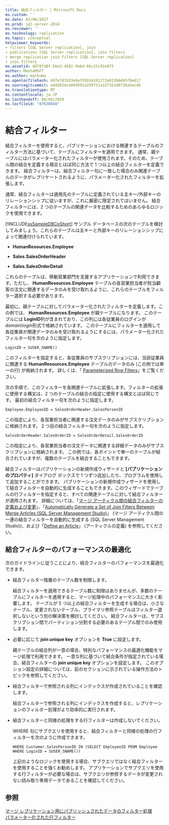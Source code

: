 ```yaml
---
title: 結合フィルター | Microsoft Docs
ms.custom: ''
ms.date: 03/06/2017
ms.prod: sql-server-2014
ms.reviewer: ''
ms.technology: replication
ms.topic: conceptual
helpviewer_keywords:
- filters [SQL Server replication], join
- publications [SQL Server replication], join filters
- merge replication join filters [SQL Server replication]
- join filters
ms.assetid: dd78fd8f-56e3-4582-9abd-6bc25c91e075
author: MashaMSFT
ms.author: mathoma
ms.openlocfilehash: b97e7d7b53e6a3fdb242d1272e013bbd45f0ed17
ms.sourcegitcommit: ad4d92dce894592a259721a1571b1d8736abacdb
ms.translationtype: MT
ms.contentlocale: ja-JP
ms.lasthandoff: 08/04/2020
ms.locfileid: "87630948"
---
```

# <a name="join-filters"></a>結合フィルター
  結合フィルターを使用すると、パブリケーションにおける関連するテーブルのフィルター方法に基づいて、テーブルにフィルターを適用できます。 通常、親テーブルにはパラメーター化されたフィルターが使用されます。そのため、テーブル間の結合を定義する場合とほぼ同じ方法で 1 つ以上の結合フィルターを定義できます。 結合フィルターは、結合フィルター句に一致した場合のみ関連テーブルのデータがレプリケートされるように、パラメーター化されたフィルターを拡張します。  
  
 通常、結合フィルターは適用先のテーブルに定義されている主キー/外部キーのリレーションシップに従いますが、これに厳密に限定されてはいません。 結合フィルターには、2 つのテーブルの関連データを比較するためのあらゆるロジックを使用できます。  
  
 [!INCLUDE[ssSampleDBCoShort](../../../includes/sssampledbcoshort-md.md)] サンプル データベースの次のテーブルを検討してみましょう。これらのテーブルは主キーと外部キーのリレーションシップによって関連付けられています。  
  
-   **HumanResources.Employee**  
  
-   **Sales.SalesOrderHeader**  
  
-   **Sales.SalesOrderDetail**  
  
 これらのテーブルは、移動営業部門を支援するアプリケーションで利用できます。ただし、 **HumanResources.Employee** テーブルの各営業担当者が担当顧客の注文に関連するデータのみを受け取れるように、これらのテーブルをフィルター選択する必要があります。  
  
 最初に、親テーブルに対してパラメーター化されたフィルターを定義します。この例では、 **HumanResources.Employee** が親テーブルになります。 このテーブルには **LoginID**列が含まれており、この列には各従業員のログインが *domain\login*形式で格納されています。 このテーブルにフィルターを適用して各従業員が関連データのみを受け取れるようにするには、パラメーター化されたフィルター句を次のように指定します。  
  
```  
LoginID = SUSER_SNAME()  
```  
  
 このフィルターを指定すると、各従業員のサブスクリプションには、当該従業員に関連する **HumanResources.Employee** テーブルのデータのみ (この例では単一の行) が格納されます。 詳しくは、「 [Parameterized Row Filters](parameterized-filters-parameterized-row-filters.md)」をご覧ください。  
  
 次の手順で、このフィルターを各関連テーブルに拡張します。フィルターの拡張に使用する構文は、2 つのテーブルの結合の指定に使用する構文とほぼ同じです。 最初の結合フィルター句を次のように指定します。  
  
```  
Employee.EmployeeID = SalesOrderHeader.SalesPersonID  
```  
  
 この指定により、各営業担当者に関連する注文データのみがサブスクリプションに格納されます。 2 つ目の結合フィルター句を次のように指定します。  
  
```  
SalesOrderHeader.SalesOrderID = SalesOrderDetail.SalesOrderID  
```  
  
 この指定により、各営業担当者の注文データに関連する詳細データのみがサブスクリプションに格納されます。 この例では、各ポイントで単一のテーブルが結合されていますが、複数のテーブルを結合することもできます。  
  
 結合フィルターはパブリケーションの新規作成ウィザードと **[パブリケーションのプロパティ]** ダイアログ ボックスで 1 つずつ追加したり、プログラムを使用して追加することができます。 パブリケーションの新規作成ウィザードを使用して結合フィルターを自動的に生成することもできます。このウィザードでテーブルの行フィルターを指定すると、すべての関連テーブルに対して結合フィルターが適用されます。 詳細については、「[マージ アーティクル間の結合フィルターの定義および変更](../publish/define-and-modify-a-join-filter-between-merge-articles.md)」、「[Automatically Generate a Set of Join Filters Between Merge Articles &#40;SQL Server Management Studio&#41;](../publish/automatically-generate-join-filters-between-merge-articles.md)」 (マージ アーティクル間の一連の結合フィルターを自動的に生成する &#40;SQL Server Management Studio&#41;)、および「[Define an Article](../publish/define-an-article.md)」 (アーティクルの定義) を参照してください。  
  
## <a name="optimizing-join-filter-performance"></a>結合フィルターのパフォーマンスの最適化  
 次のガイドラインに従うことにより、結合フィルターのパフォーマンスを最適化できます。  
  
-   結合フィルター階層のテーブル数を制限します。  
  
     結合フィルターを適用できるテーブル数に制限はありませんが、多数のテーブルにフィルターを適用すると、マージ処理中のパフォーマンスに大きく影響します。 テーブルが 5 つ以上の結合フィルターを生成する場合は、小さなテーブル、変更されないテーブル、プライマリ参照テーブルはフィルター選択しないという別の解決策を検討してください。 結合フィルターは、サブスクリプション間でパーティション分割する必要のあるテーブル間でのみ使用します。  
  
-   必要に応じて **join unique key** オプションを **True** に設定します。  
  
     親テーブルの結合列が一意の場合、特別なパフォーマンスの最適化機能をマージ処理で利用できます。 一意な列に基づいて結合条件が指定されている場合、結合フィルターの **join unique key** オプションを設定します。 このオプション設定の詳細については、前のセクションに示されている操作方法のトピックを参照してください。  
  
-   結合フィルターで参照される列にインデックスが作成されていることを確認します。  
  
     結合フィルターで参照される列にインデックスを作成すると、レプリケーションのフィルター処理がより効率的に実行されます。  
  
-   結合フィルターと同様の処理をする行フィルターは作成しないでください。  
  
     WHERE 句にサブクエリを使用すると、結合フィルターと同様の処理の行フィルターを次のように作成できます。  
  
    ```  
    WHERE Customer.SalesPersonID IN (SELECT EmployeeID FROM Employee WHERE LoginID = SUSER_SNAME())   
    ```  
  
     上記のようなロジックを使用する場合、サブクエリではなく結合フィルターを使用することを強くお勧めします。 アプリケーションでサブクエリを使用する行フィルターが必要な場合は、サブクエリが参照するデータが変更されない読み取り専用データであることを確認してください。  
  
## <a name="see-also"></a>参照  
 [マージ レプリケーション用にパブリッシュされたデータのフィルター処理](filter-published-data-for-merge-replication.md)   
 [パラメーター化された行フィルター](parameterized-filters-parameterized-row-filters.md)  
  
  
